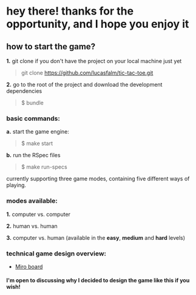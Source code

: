 # hey there! thanks for the opportunity, and I hope you enjoy it

## how to start the game?

**1.** git clone if you don't have the project on your local machine just yet
> git clone https://github.com/lucasfalm/tic-tac-toe.git

**2.** go to the root of the project and download the development dependencies
> $ bundle

### basic commands:

**a.** start the game engine:
> $ make start

**b.** run the RSpec files
> $ make run-specs

currently supporting three game modes, containing five different ways of playing.

### modes available:
**1.** computer vs. computer

**2.** human vs. human

**3.** computer vs. human (available in the **easy**, **medium** and **hard** levels)

### technical game design overview:
- [Miro board](https://miro.com/app/board/uXjVMjIh4Qw=/?share_link_id=708384462447)

#### I'm open to discussing why I decided to design the game like this if you wish!
